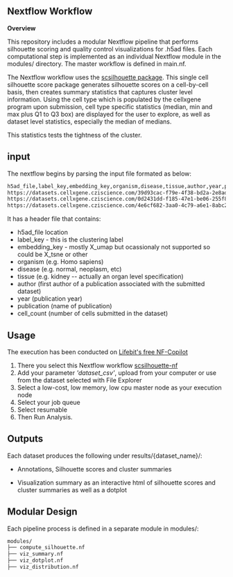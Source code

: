 
## Nextflow Workflow

**Overview**

This repository includes a modular Nextflow pipeline that performs silhouette scoring and quality control visualizations for .h5ad files. Each computational step is implemented as an individual Nextflow module in the modules/ directory. The master workflow is defined in main.nf.

The Nextflow workflow uses the [scsilhouette package](https://github/NIH-NLM/scsilhouette).  This single cell silhouette score package generates silhouette scores on a cell-by-cell basis, then creates summary statistics that captures cluster level information.   Using the cell type which is populated by the cellxgene program upon submission, cell type specific statistics (median, min and max plus Q1 to Q3 box) are displayed for the user to explore, as well as dataset level statistics, especially the median of medians.

This statistics tests the tightness of the cluster.

## input

The nextflow begins by parsing the input file formated as below:

```bash
h5ad_file,label_key,embedding_key,organism,disease,tissue,author,year,pub,cell_count
https://datasets.cellxgene.cziscience.com/39d93cac-f79e-4f38-bd2a-2e8ad701ba14.h5ad,cell_type,X_umap,Homo_sapiens,normal,kidney,Reck,2025,Nat Comm,46957
https://datasets.cellxgene.cziscience.com/0d2431dd-f185-47e1-be06-255f84304559.h5ad,cell_type,X_umap,Homo_sapiens,normal,kidney,Acera-Mateos,2025,bioRxiv,97125
https://datasets.cellxgene.cziscience.com/4e6cf682-3aa0-4c79-a6e1-8abc21a85146.h5ad,cell_type,X_umap,Homo_sapiens,normal,kidney,Xu,2023,Cell,194504
```

It has a header file that contains:

* h5ad_file location
* label_key - this is the clustering label
* embedding_key - mostly X_umap but ocassionaly not supported so could be X_tsne or other
* organism (e.g. Homo sapiens)
* disease (e.g. normal, neoplasm, etc)
* tissue (e.g. kidney -- actually an organ level specification)
* author (first author of a publication associated with the submitted dataset)
* year (publication year)
* publication (name of publication)
* cell_count (number of cells submitted in the dataset)

## Usage

The execution has been conducted on [Lifebit's free NF-Copilot](cloudos.lifebit.ai)

1. There you select this Nextflow workflow [scsilhouette-nf](https://github.com/nih-nlm/scsilhouette-nf)
2. Add your parameter *'dataset_csv'*, upload from your computer or use from the dataset selected with File Explorer
3. Select a low-cost, low memory, low cpu master node as your execution node
4. Select your job queue
5. Select resumable
6. Then Run Analysis.

## Outputs

Each dataset produces the following under results/{dataset_name}/:

* Annotations, Silhouette scores and cluster summaries

* Visualization summary as an interactive html of silhouette scores and cluster summaries as well as a dotplot


## Modular Design

Each pipeline process is defined in a separate module in modules/:

```bash
modules/
├── compute_silhouette.nf
├── viz_summary.nf
├── viz_dotplot.nf
├── viz_distribution.nf
```


